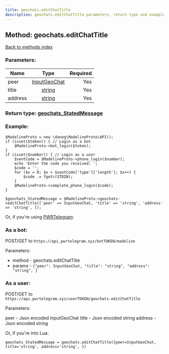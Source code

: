 ```yaml
---
title: geochats.editChatTitle
description: geochats.editChatTitle parameters, return type and example
---
```

## Method: geochats.editChatTitle  
[Back to methods index](index.md)


### Parameters:

| Name     |    Type       | Required |
|----------|:-------------:|---------:|
|peer|[InputGeoChat](../types/InputGeoChat.md) | Yes|
|title|[string](../types/string.md) | Yes|
|address|[string](../types/string.md) | Yes|


### Return type: [geochats\_StatedMessage](../types/geochats_StatedMessage.md)

### Example:


```
$MadelineProto = new \danog\MadelineProto\API();
if (isset($token)) { // Login as a bot
    $MadelineProto->bot_login($token);
}
if (isset($number)) { // Login as a user
    $sentCode = $MadelineProto->phone_login($number);
    echo 'Enter the code you received: ';
    $code = '';
    for ($x = 0; $x < $sentCode['type']['length']; $x++) {
        $code .= fgetc(STDIN);
    }
    $MadelineProto->complete_phone_login($code);
}

$geochats_StatedMessage = $MadelineProto->geochats->editChatTitle(['peer' => InputGeoChat, 'title' => 'string', 'address' => 'string', ]);
```

Or, if you're using [PWRTelegram](https://pwrtelegram.xyz):

### As a bot:

POST/GET to `https://api.pwrtelegram.xyz/botTOKEN/madeline`

Parameters:

* method - geochats.editChatTitle
* params - `{"peer": InputGeoChat, "title": "string", "address": "string", }`



### As a user:

POST/GET to `https://api.pwrtelegram.xyz/userTOKEN/geochats.editChatTitle`

Parameters:

peer - Json encoded InputGeoChat
title - Json encoded string
address - Json encoded string



Or, if you're into Lua:

```
geochats_StatedMessage = geochats.editChatTitle({peer=InputGeoChat, title='string', address='string', })
```

